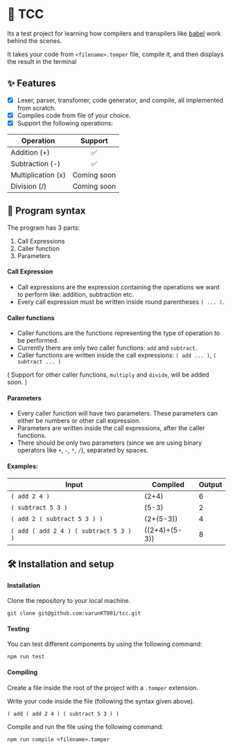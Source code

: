 # 🚀 TCC

Its a test project for learning how compilers and transpilers like [babel](https://babeljs.io/) work behind the scenes.

It takes your code from `<filename>.tomper` file, compile it, and then displays the result in the terminal

## ✨ Features

- [x] Lexer, parser, transfomer, code generator, and compile, all implemented from scratch.
- [x] Compiles code from file of your choice.
- [x] Support the following operations:

<table>
<thead>
  <tr>
    <th>Operation</th>
    <th>Support</th>
  </tr>
</thead>
<tbody>
  <tr>
    <td>Addition (+)</td>
    <td align='center'>✅</td>
  </tr>
  <tr>
    <td>Subtraction (-)</td>
    <td align='center'>✅</td>
  </tr>
  <tr>
    <td>Multiplication (x)</td>
    <td align='center'>Coming soon</td>
  </tr>
  <tr>
    <td>Division (/)</td>
    <td align='center'>Coming soon</td>
  </tr>
</tbody>
</table>

## 📃 Program syntax

The program has 3 parts:

1. Call Expressions
2. Caller function
3. Parameters

#### Call Expression

- Call expressions are the expression containing the operations we want to perform like: addition, subtraction etc.
- Every call expression must be written inside round parentheses `( ... )`.

#### Caller functions

- Caller functions are the functions representing the type of operation to be performed.
- Currently there are only two caller functions: `add` and `subtract`.
- Caller functions are written inside the call expressions:
  `( add ... )`,
  `( subtract ... )`

( Support for other caller functions, `multiply` and `divide`, will be added soon. )

#### Parameters

- Every caller function will have two parameters. These parameters can either be numbers or other call expression.
- Parameters are written inside the call expressions, after the caller functions.
- There should be only two parameters (since we are using binary operators like `+`, `-`, `*`, `/`), separated by spaces.

#### Examples:

| **Input**                              | **Compiled**  | **Output** |
| -------------------------------------- | ------------- | ---------- |
| `( add 2 4 )`                          | (2+4)         | 6          |
| `( subtract 5 3 )`                     | (5-3)         | 2          |
| `( add 2 ( subtract 5 3 ) )`           | (2+(5-3))     | 4          |
| `( add ( add 2 4 ) ( subtract 5 3 ) )` | ((2+4)+(5-3)) | 8          |

## 🛠 Installation and setup

#### Installation

Clone the repository to your local machine.

```
git clone git@github.com:varunKT001/tcc.git
```

#### Testing

You can test different components by using the following command:

```
npm run test
```

#### Compiling

Create a file inside the root of the project with a `.tomper` extension.

Write your code inside the file (following the syntax given above).

```
( add ( add 2 4 ) ( subtract 5 3 ) )
```

Compile and run the file using the following command:

```
npm run compile <filename>.tomper
```
